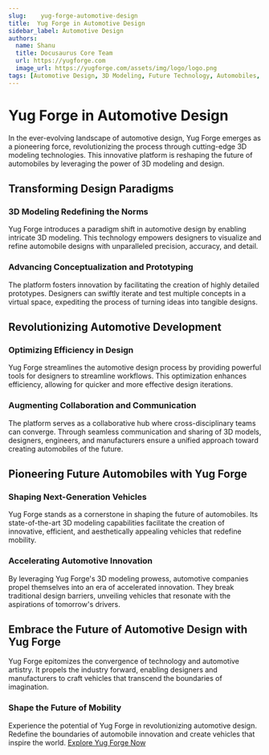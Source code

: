 ```yaml
---
slug:    yug-forge-automotive-design
title:  Yug Forge in Automotive Design
sidebar_label: Automotive Design
authors:
  name: Shanu
  title: Docusaurus Core Team
  url: https://yugforge.com
  image_url: https://yugforge.com/assets/img/logo/logo.png
tags: [Automotive Design, 3D Modeling, Future Technology, Automobiles, Yug Forge, docusaurus]
---
```


# Yug Forge in Automotive Design

In the ever-evolving landscape of automotive design, Yug Forge emerges as a pioneering force, revolutionizing the process through cutting-edge 3D modeling technologies. This innovative platform is reshaping the future of automobiles by leveraging the power of 3D modeling and design.

## Transforming Design Paradigms

### 3D Modeling Redefining the Norms

Yug Forge introduces a paradigm shift in automotive design by enabling intricate 3D modeling. This technology empowers designers to visualize and refine automobile designs with unparalleled precision, accuracy, and detail.

### Advancing Conceptualization and Prototyping

The platform fosters innovation by facilitating the creation of highly detailed prototypes. Designers can swiftly iterate and test multiple concepts in a virtual space, expediting the process of turning ideas into tangible designs.

## Revolutionizing Automotive Development

### Optimizing Efficiency in Design

Yug Forge streamlines the automotive design process by providing powerful tools for designers to streamline workflows. This optimization enhances efficiency, allowing for quicker and more effective design iterations.

### Augmenting Collaboration and Communication

The platform serves as a collaborative hub where cross-disciplinary teams can converge. Through seamless communication and sharing of 3D models, designers, engineers, and manufacturers ensure a unified approach toward creating automobiles of the future.

## Pioneering Future Automobiles with Yug Forge

### Shaping Next-Generation Vehicles

Yug Forge stands as a cornerstone in shaping the future of automobiles. Its state-of-the-art 3D modeling capabilities facilitate the creation of innovative, efficient, and aesthetically appealing vehicles that redefine mobility.

### Accelerating Automotive Innovation

By leveraging Yug Forge's 3D modeling prowess, automotive companies propel themselves into an era of accelerated innovation. They break traditional design barriers, unveiling vehicles that resonate with the aspirations of tomorrow's drivers.

## Embrace the Future of Automotive Design with Yug Forge

Yug Forge epitomizes the convergence of technology and automotive artistry. It propels the industry forward, enabling designers and manufacturers to craft vehicles that transcend the boundaries of imagination.

### Shape the Future of Mobility

Experience the potential of Yug Forge in revolutionizing automotive design. Redefine the boundaries of automobile innovation and create vehicles that inspire the world. [Explore Yug Forge Now](https://www.yugforge.com)
